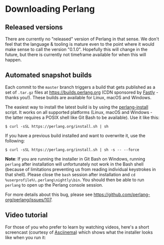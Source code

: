 # Downloading Perlang

## Released versions

There are currently no "released" version of Perlang in that sense. We don't feel that the language & tooling is mature even to the point where it would make sense to call the version "0.1.0". Hopefully this will change in the future, but there is currently not timeframe available for when this will happen.

## Automated snapshot builds

Each commit to the `master` branch triggers a build that gets published as a set of `.tar.gz` files at https://builds.perlang.org (CDN sponsored by [Fastly](https://www.fastly.com/) - thanks you!). These builds are available for Linux, macOS and Windows.

The easiest way to install the latest build is by using the [perlang-install](https://github.com/perlang-org/perlang/tree/master/scripts/perlang-install) script. It works on all supported platforms (Linux, macOS and Windows - the latter requires a POSIX shell like Git Bash to be available). Use it like this:

[//]: # (Manually create Highlight.js fragments to ensure the space after the dollar sign is not selectable)

<pre><code class="lang-shell hljs"><span class="hljs-meta">$ </span><span class="bash">curl -sSL https://perlang.org/install.sh | sh</span>
</code></pre>

If you have a previous build installed and want to overwrite it, use the following:

<pre><code class="lang-shell hljs"><span class="hljs-meta">$ </span><span class="bash">curl -sSL https://perlang.org/install.sh | sh -s -- --force</span>
</code></pre>

**Note**: If you are running the installer in Git Bash on Windows, running `perlang` after installation will unfortunately not work in the Bash shell (because of limitations preventing us from reading individual keystrokes in that shell). Please close the `bash` session after installation and `cd %userprofile%\.perlang\nightly\bin`. You should then be able to run `perlang` to open up the Perlang console session.

For more details about this bug, please see https://github.com/perlang-org/perlang/issues/107.

## Video tutorial

For those of you who prefer to learn by watching videos, here's a short screencast (courtesy of [Asciinema](https://asciinema.org/)) which shows what the installer looks like when you run it:

<asciinema-player cols="177" rows="28" src="/casts/perlang-install.cast"></asciinema-player>
